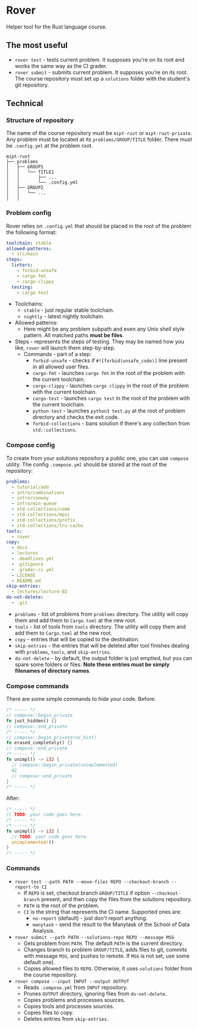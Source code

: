 # Rover

Helper tool for the Rust language course.

## The most useful

- `rover test` - tests current problem. It supposes you're on its root and works the same way as the CI grader.
- `rover submit` - submits current problem. It supposes you're on its root. The course repository must set up a `solutions` folder with the student's git repository.

## Technical

### Structure of repository

The name of the course repository must be `mipt-rust` or `mipt-rust-private`. Any problem must be located at its `problems/GROUP/TITLE` folder. There must be `.config.yml` at the problem root.

```plain
mipt-rust
├── problems
│   ├── GROUP1
│   │   └── TITLE1
│   │       ├── ...
│   │       └── .config.yml
│   ├── GROUP2
│   │   └── ...
│   │
```

### Problem config

Rover relies on `.config.yml` that should be placed in the root of the problem the following format:

```yml
toolchain: stable
allowed-patterns:
  - src/main
steps:
  linters:
    - forbid-unsafe
    - cargo-fmt
    - cargo-clippy
  testing:
    - cargo-test
```

- Toolchains:
  - `stable` - just regular stable toolchain.
  - `nightly` - latest nightly toolchain.
- Allowed patterns:
  - Here might be any problem subpath and even any Unix shell style pattern. All matched paths **must be files**.
- Steps - represents the steps of testing. They may be named how you like, `rover` will launch them step-by-step.
  - Commands - part of a step:
    - `forbid-unsafe` - checks if `#![forbid(unsafe_code)]` line present in all allowed user files.
    - `cargo-fmt` - launches `cargo fmt` in the root of the problem with the current toolchain.
    - `cargo-clippy` - launches `cargo clippy` in the root of the problem with the current toolchain.
    - `cargo-test` - launches `cargo test` in the root of the problem with the current toolchain.
    - `python-test` - launches `python3 test.py` at the root of problem directory and checks the exit code.
    - `forbid-collections` - bans solution if there's any collection from `std::collections`.

### Compose config

To create from your solutions repository a public one, you can use `compose` utility. The config `.compose.yml` should be stored at the root of the repository:

```yml
problems:
  - tutorial/add
  - intro/combinations
  - intro/conway
  - intro/min-queue
  - std-collections/comm
  - std-collections/mpsc
  - std-collections/prefix
  - std-collections/lru-cache
tools:
  - rover
copy:
  - docs
  - lectures
  - .deadlines.yml
  - .gitignore
  - .grader-ci.yml
  - LICENSE
  - README.md
skip-entries:
  - lectures/lecture-02
do-not-delete:
  - .git
```

- `problems` - list of problems from `problems` directory. The utility will copy them and add them to `Cargo.toml` at the new root.
- `tools` - list of tools from `tools` directory. The utility will copy them and add them to `Cargo.toml` at the new root.
- `copy` - entries that will be copied to the destination.
- `skip-entries` - the entries that will be deleted after tool finishes dealing with `problems`, `tools`, and `skip-entries`.
- `do-not-delete` - by default, the output folder is just emptied, but you can spare some folders or files. **Note these entries must be simply filenames of directory names**.

### Compose commands

There are some simple commands to hide your code. Before:

```rust
/* ----- */
// compose::begin_private
fn just_hidden() {}
// compose::end_private
/* ----- */
// compose::begin_private(no_hint)
fn erased_completely() {}
// compose::end_private
/* ----- */
fn unimpl() -> i32 {
  // compose::begin_private(unimplemented)
  42
  // compose::end_private
}
/* ----- */
```

After:

```rust
/* ----- */
// TODO: your code goes here.
/* ----- */
/* ----- */
fn unimpl() -> i32 {
  // TODO: your code goes here.
  unimplemented!()
}
/* ----- */
```

### Commands

- `rover test --path PATH --move-files REPO --checkout-branch --report-to CI`
  - If `REPO` is set, checkout branch `GROUP/TITLE` if option `--checkout-branch` present, and then copy the files from the solutions repository.
  - `PATH` is the root of the problem.
  - `CI` is the string that represents the CI name. Supported ones are:
    - `no-report` (default) - just don't report anything.
    - `manytask` - send the result to the Manytask of the School of Data Analysis.
- `rover submit --path PATH --solutions-repo REPO --message MSG`
  - Gets problem from `PATH`. The default `PATH` is the current directory.
  - Changes branch to problem `GROUP/TITLE`, adds files to git, commits with message `MSG`, and pushes to remote. If `MSG` is not set, use some default one).
  - Copies allowed files to `REPO`. Otherwise, it uses `solutions` folder from the course repository.
- `rover compose --input INPUT --output OUTPUT`
  - Reads `.compose.yml` from `INPUT` repository.
  - Prunes `OUTPUT` directory, ignoring files from `do-not-delete`.
  - Copies problems and processes sources.
  - Copies tools and processes sources.
  - Copies files to copy.
  - Deletes entries from `skip-entries`.
